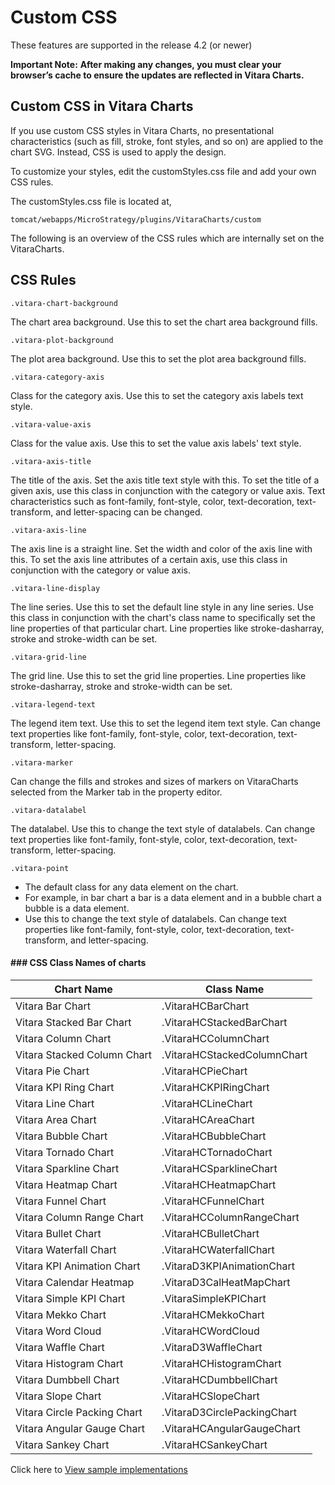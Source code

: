 # Custom CSS

These features are supported in the release 4.2 (or newer)

**Important Note:** **After making any changes, you must clear your browser’s cache to ensure the updates are reflected in Vitara Charts.**

## Custom CSS in Vitara Charts <a href="#custom-css-in-vitara-charts" id="custom-css-in-vitara-charts"></a>

If you use custom CSS styles in Vitara Charts, no presentational characteristics (such as fill, stroke, font styles, and so on) are applied to the chart SVG. Instead, CSS is used to apply the design.

To customize your styles, edit the customStyles.css file and add your own CSS rules.

The customStyles.css file is located at,

```
tomcat/webapps/MicroStrategy/plugins/VitaraCharts/custom
```

The following is an overview of the CSS rules which are internally set on the VitaraCharts.

## CSS Rules <a href="#css-rules" id="css-rules"></a>

```
.vitara-chart-background
```

The chart area background. Use this to set the chart area background fills.

```
.vitara-plot-background
```

The plot area background. Use this to set the plot area background fills.

```
.vitara-category-axis
```

Class for the category axis. Use this to set the category axis labels text style.

```
.vitara-value-axis
```

Class for the value axis. Use this to set the value axis labels' text style.

```
.vitara-axis-title
```

The title of the axis. Set the axis title text style with this. To set the title of a given axis, use this class in conjunction with the category or value axis. Text characteristics such as font-family, font-style, color, text-decoration, text-transform, and letter-spacing can be changed.

```
.vitara-axis-line
```

The axis line is a straight line. Set the width and color of the axis line with this. To set the axis line attributes of a certain axis, use this class in conjunction with the category or value axis.

```
.vitara-line-display
```

The line series. Use this to set the default line style in any line series. Use this class in conjunction with the chart's class name to specifically set the line properties of that particular chart. Line properties like stroke-dasharray, stroke and stroke-width can be set.

```
.vitara-grid-line
```

The grid line. Use this to set the grid line properties. Line properties like stroke-dasharray, stroke and stroke-width can be set.

```
.vitara-legend-text
```

The legend item text. Use this to set the legend item text style. Can change text properties like font-family, font-style, color, text-decoration, text-transform, letter-spacing.

```
.vitara-marker
```

Can change the fills and strokes and sizes of markers on VitaraCharts selected from the Marker tab in the property editor.

```
.vitara-datalabel
```

The datalabel. Use this to change the text style of datalabels. Can change text properties like font-family, font-style, color, text-decoration, text-transform, letter-spacing.

```
.vitara-point
```

* The default class for any data element on the chart.
* For example, in bar chart a bar is a data element and in a bubble chart a bubble is a data element.
* Use this to change the text style of datalabels. Can change text properties like font-family, font-style, color, text-decoration, text-transform, and letter-spacing.

#### ### CSS Class Names of charts

| **Chart Name**               | **Class Name**              |
| ---------------------------- | --------------------------- |
| Vitara Bar Chart             | .VitaraHCBarChart           |
| Vitara Stacked Bar Chart     | .VitaraHCStackedBarChart    |
| Vitara Column Chart          | .VitaraHCColumnChart        |
| Vitara Stacked Column Chart  | .VitaraHCStackedColumnChart |
| Vitara Pie Chart             | .VitaraHCPieChart           |
| Vitara KPI Ring Chart        | .VitaraHCKPIRingChart       |
| Vitara Line Chart            | .VitaraHCLineChart          |
| Vitara Area Chart            | .VitaraHCAreaChart          |
| Vitara Bubble Chart          | .VitaraHCBubbleChart        |
| Vitara Tornado Chart         | .VitaraHCTornadoChart       |
| Vitara Sparkline Chart       | .VitaraHCSparklineChart     |
| Vitara Heatmap Chart         | .VitaraHCHeatmapChart       |
| Vitara Funnel Chart          | .VitaraHCFunnelChart        |
| Vitara Column Range Chart    | .VitaraHCColumnRangeChart   |
| Vitara Bullet Chart          | .VitaraHCBulletChart        |
| Vitara Waterfall Chart       | .VitaraHCWaterfallChart     |
| Vitara KPI Animation Chart   | .VitaraD3KPIAnimationChart  |
| Vitara Calendar Heatmap      | .VitaraD3CalHeatMapChart    |
| Vitara Simple KPI Chart      | .VitaraSimpleKPIChart       |
| Vitara Mekko Chart           | .VitaraHCMekkoChart         |
| Vitara Word Cloud            | .VitaraHCWordCloud          |
| Vitara Waffle Chart          | .VitaraD3WaffleChart        |
| Vitara Histogram Chart       | .VitaraHCHistogramChart     |
| Vitara Dumbbell Chart        | .VitaraHCDumbbellChart      |
| Vitara Slope Chart           | .VitaraHCSlopeChart         |
| Vitara Circle Packing Chart  | .VitaraD3CirclePackingChart |
| Vitara Angular Gauge Chart   | .VitaraHCAngularGaugeChart  |
| Vitara Sankey Chart          | .VitaraHCSankeyChart        |

Click here to  [View sample implementations](custom-css-samples.md)

